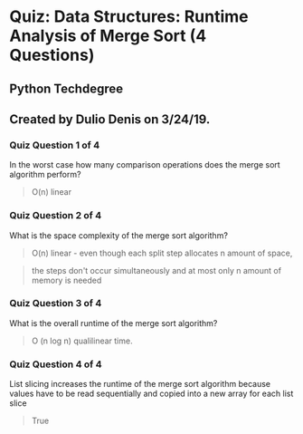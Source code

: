# Quiz: Data Structures: Runtime Analysis of Merge Sort (4 Questions)
## Python Techdegree
## Created by Dulio Denis on 3/24/19.

### Quiz Question 1 of 4
In the worst case how many comparison operations does the merge sort algorithm perform?
> O(n) linear

### Quiz Question 2 of 4
What is the space complexity of the merge sort algorithm?
> O(n) linear - even though each split step allocates n amount of space, 

> the steps don't occur simultaneously and at most only n amount of memory is needed

### Quiz Question 3 of 4
What is the overall runtime of the merge sort algorithm?
> O (n log n) qualilinear time.

### Quiz Question 4 of 4
List slicing increases the runtime of the merge sort algorithm because values have to be read sequentially and copied into a new array for each list slice
> True
